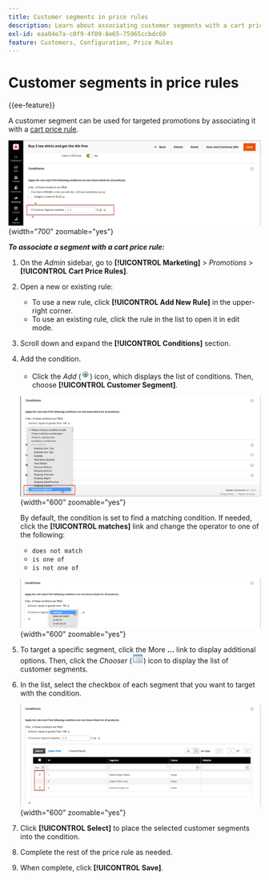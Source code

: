 ```yaml
---
title: Customer segments in price rules
description: Learn about associating customer segments with a cart price rule so that you can define targeted promotions for your store.
exl-id: eaa04e7a-c0f9-4f09-8e65-75965ccbdc69
feature: Customers, Configuration, Price Rules
---
```

# Customer segments in price rules

{{ee-feature}}

A customer segment can be used for targeted promotions by associating it with a [cart price rule](../merchandising-promotions/price-rules-cart.md).

![Cart price rule - targeted customer segment](assets/price-rule-cart-condition-segments.png){width="700" zoomable="yes"}

_**To associate a segment with a cart price rule:**_

1. On the _Admin_ sidebar, go to **[!UICONTROL Marketing]** > _Promotions_ > **[!UICONTROL Cart Price Rules]**.

1. Open a new or existing rule:

   * To use a new rule, click **[!UICONTROL Add New Rule]** in the upper-right corner.
   * To use an existing rule, click the rule in the list to open it in edit mode.

1. Scroll down and expand the **[!UICONTROL Conditions]** section.

1. Add the condition.

   * Click the _Add_ (![List icon](../assets/icon-add-green-circle.png)) icon, which displays the list of conditions. Then, choose **[!UICONTROL Customer Segment]**.

   ![Cart price rule - add customer segment condition](assets/condition-customer-segment.png){width="600" zoomable="yes"}

   By default, the condition is set to find a matching condition. If needed, click the **[!UICONTROL matches]** link and change the operator to one of the following:

      * `does not match`
      * `is one of`
      * `is not one of`

   ![Condition operator](assets/price-rule-condition-customer-segment-operator.png){width="600" zoomable="yes"}

1. To target a specific segment, click the More **…** link to display additional options. Then, click the _Chooser_ (![List icon](../assets/icon-list-chooser.png)) icon to display the list of customer segments.

1. In the list, select the checkbox of each segment that you want to target with the condition.

   ![Cart price rule - condition chooser list](assets/condition-segment-chooser-list.png){width="600" zoomable="yes"}

1. Click **[!UICONTROL Select]** to place the selected customer segments into the condition.

1. Complete the rest of the price rule as needed.

1. When complete, click **[!UICONTROL Save]**.
